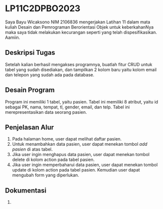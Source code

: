 # LP11C2DPBO2023
Saya Bayu Wicaksono NIM 2106836 mengerjakan Latihan 11 dalam mata kuliah Desain dan Pemrograman Berorientasi Objek untuk keberkahanNya maka saya tidak melakukan kecurangan seperti yang telah dispesifikasikan. Aamiin.

## Deskripsi Tugas
Setelah kalian berhasil mengakses programnya, buatlah fitur CRUD untuk tabel yang sudah disediakan, dan tampilkan 2 kolom baru yaitu kolom email dan telepon yang sudah ada pada database.

## Desain Program
Program ini memiliki 1 tabel, yaitu pasien. Tabel ini memiliki 8 atribut, yaitu id sebagai PK, nama, tempat, tl, gender, email, dan telp. Tabel ini merepresentasikan data seorang pasien.

## Penjelasan Alur
1. Pada halaman home, user dapat melihat daftar pasien.
2. Untuk menambahkan data pasien, user dapat menekan tombol *add pasien* di atas tabel.
3. Jika user ingin menghapus data pasien, user dapat menekan tombol delete di kolom action pada tabel pasien.
4. Jika user ingin memperbaharui data pasien, user dapat menekan tombol update di kolom action pada tabel pasien. Kemudian user dapat mengubah form yang diperlukan.

## Dokumentasi
1. 
